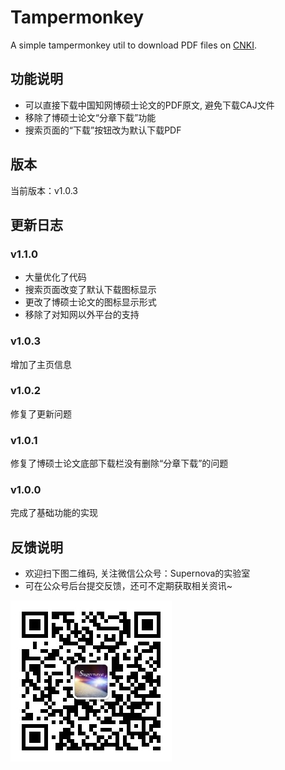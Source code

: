 # Tampermonkey
A simple tampermonkey util to download PDF files on [CNKI](www.cnki.net).

## 功能说明

- 可以直接下载中国知网博硕士论文的PDF原文, 避免下载CAJ文件
- 移除了博硕士论文“分章下载”功能
- 搜索页面的“下载”按钮改为默认下载PDF

## 版本

当前版本：v1.0.3

## 更新日志

### v1.1.0
- 大量优化了代码
- 搜索页面改变了默认下载图标显示
- 更改了博硕士论文的图标显示形式
- 移除了对知网以外平台的支持

### v1.0.3

增加了主页信息

### v1.0.2

修复了更新问题

### v1.0.1

修复了博硕士论文底部下载栏没有删除“分章下载”的问题

### v1.0.0

完成了基础功能的实现

## 反馈说明

- 欢迎扫下图二维码, 关注微信公众号：Supernova的实验室
- 可在公众号后台提交反馈，还可不定期获取相关资讯~

![](images/qrcode_for_gh_ae9a9c4a8f7c_258.jpg)
